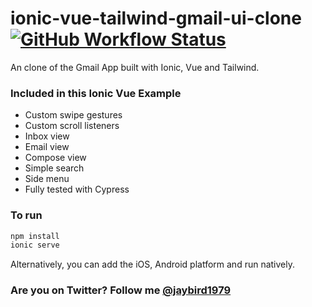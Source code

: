 # ionic-vue-tailwind-gmail-ui-clone <a href="https://github.com/JayBizzle/ionic-vue-tailwind-gmail-ui-clone/actions"><img alt="GitHub Workflow Status" src="https://img.shields.io/github/workflow/status/JayBizzle/ionic-vue-tailwind-gmail-ui-clone/End-to-end%20tests?style=flat-square"></a>

An clone of the Gmail App built with Ionic, Vue and Tailwind.

### Included in this Ionic Vue Example
* Custom swipe gestures
* Custom scroll listeners
* Inbox view
* Email view
* Compose view
* Simple search
* Side menu
* Fully tested with Cypress

### To run

```javascript
npm install
ionic serve
```

Alternatively, you can add the iOS, Android platform and run natively.

### Are you on Twitter? Follow me [@jaybird1979](https://twitter.com/jaybird1979)
